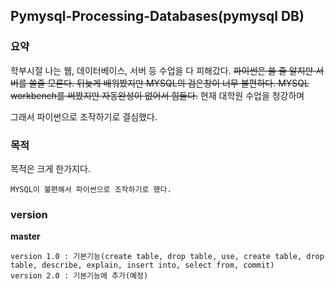 ## Pymysql-Processing-Databases(pymysql DB)

### 요약
학부시절 나는 웹, 데이터베이스, 서버 등 수업을 다 피해갔다.
~~파이썬은 쓸 줄 알지만 서버를 쓸줄 모른다.
뒤늦게 배워봤지만 MYSQL의 검은창이 너무 불편하다.
MYSQL workbench를 써봤지만 자동완성이 없어서 힘들다.~~
현재 대학원 수업을 청강하며 

그래서 파이썬으로 조작하기로 결심했다.
### 목적
목적은 크게 한가지다.
```
MYSQL이 불편해서 파이썬으로 조작하기로 했다.
```
### version
**master**
```
version 1.0 : 기본기능(create table, drop table, use, create table, drop table, describe, explain, insert into, select from, commit)
version 2.0 : 기본기능에 추가(예정)
```

